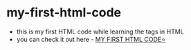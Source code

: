 # my-first-html-code
- this is my first HTML code while learning the tags in HTML
- you can check it out here - [MY FIRST HTML CODE⭐]()
